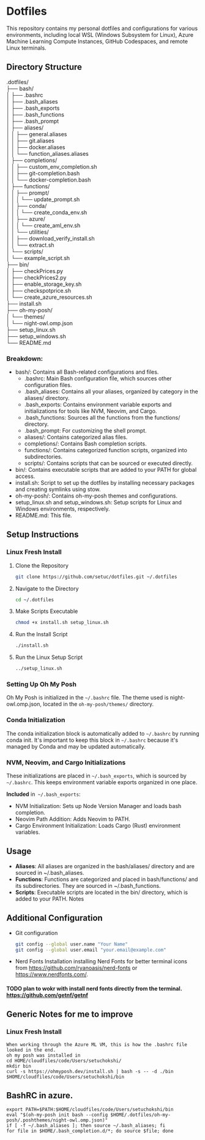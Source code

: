 # Dotfiles
This repository contains my personal dotfiles and configurations for various environments, including local WSL (Windows Subsystem for Linux), Azure Machine Learning Compute Instances, GitHub Codespaces, and remote Linux terminals.

## Directory Structure
.dotfiles/  
├── bash/  
│   ├── .bashrc  
│   ├── .bash_aliases  
│   ├── .bash_exports  
│   ├── .bash_functions  
│   ├── .bash_prompt  
│   ├── aliases/  
│   │   ├── general.aliases  
│   │   ├── git.aliases  
│   │   ├── docker.aliases  
│   │   └── function_aliases.aliases  
│   ├── completions/  
│   │   ├── custom_env_completion.sh  
│   │   ├── git-completion.bash  
│   │   └── docker-completion.bash  
│   ├── functions/  
│   │   ├── prompt/  
│   │   │   └── update_prompt.sh  
│   │   ├── conda/  
│   │   │   └── create_conda_env.sh  
│   │   ├── azure/  
│   │   │   └── create_aml_env.sh  
│   │   └── utilities/  
│   │       ├── download_verify_install.sh  
│   │       └── extract.sh  
│   └── scripts/  
│       └── example_script.sh  
├── bin/  
│   ├── checkPrices.py  
│   ├── checkPrices2.py  
│   ├── enable_storage_key.sh  
│   ├── checkspotprice.sh  
│   └── create_azure_resources.sh  
├── install.sh  
├── oh-my-posh/  
│   └── themes/  
│       └── night-owl.omp.json  
├── setup_linux.sh  
├── setup_windows.sh  
└── README.md  

### Breakdown:
*  bash/: Contains all Bash-related configurations and files.
   * .bashrc: Main Bash configuration file, which sources other configuration files.
   * .bash_aliases: Contains all your aliases, organized by category in the aliases/ directory.
   * .bash_exports: Contains environment variable exports and initializations for tools like NVM, Neovim, and Cargo.
   * .bash_functions: Sources all the functions from the functions/ directory.
   * .bash_prompt: For customizing the shell prompt.
   * aliases/: Contains categorized alias files.
   * completions/: Contains Bash completion scripts.
   * functions/: Contains categorized function scripts, organized into subdirectories.
   * scripts/: Contains scripts that can be sourced or executed directly.
* bin/: Contains executable scripts that are added to your PATH for global access.
* install.sh: Script to set up the dotfiles by installing necessary packages and creating symlinks using stow.
* oh-my-posh/: Contains oh-my-posh themes and configurations.
* setup_linux.sh and setup_windows.sh: Setup scripts for Linux and Windows environments, respectively.
* README.md: This file.

## Setup Instructions

### Linux Fresh Install
1. Clone the Repository
   ```bash
   git clone https://github.com/setuc/dotfiles.git ~/.dotfiles  
   ```
2. Navigate to the Directory
   ```bash
   cd ~/.dotfiles  
   ```
3. Make Scripts Executable
   ```bash
   chmod +x install.sh setup_linux.sh
   ```
4. Run the Install Script
   ```bash
   ./install.sh  
   ```
5. Run the Linux Setup Script
   ```bash
   ../setup_linux.sh 
   ```

### Setting Up Oh My Posh
Oh My Posh is initialized in the ```~/.bashrc``` file. The theme used is night-owl.omp.json, located in the ```oh-my-posh/themes/``` directory.

### Conda Initialization
The conda initialization block is automatically added to ```~/.bashrc``` by running conda init. It's important to keep this block in ```~/.bashrc``` because it's managed by Conda and may be updated automatically.


### NVM, Neovim, and Cargo Initializations
 
These initializations are placed in ```~/.bash_exports```, which is sourced by ```~/.bashrc```. This keeps environment variable exports organized in one place.

**Included** in``` ~/.bash_exports```:
   * NVM Initialization: Sets up Node Version Manager and loads bash completion.
   * Neovim Path Addition: Adds Neovim to PATH.
   * Cargo Environment Initialization: Loads Cargo (Rust) environment variables.

## Usage

* **Aliases**: All aliases are organized in the bash/aliases/ directory and are sourced in ~/.bash_aliases.
* **Functions**: Functions are categorized and placed in bash/functions/ and its subdirectories. They are sourced in ~/.bash_functions.
* **Scripts**: Executable scripts are located in the bin/ directory, which is added to your PATH.
Notes
 
## Additional Configuration

* Git configuration
    ```bash
    git config --global user.name "Your Name"  
    git config --global user.email "your.email@example.com" 
    ```
* Nerd Fonts Installation
installing Nerd Fonts for better terminal icons from https://github.com/ryanoasis/nerd-fonts or https://www.nerdfonts.com/.  

#### TODO plan to wokr with install nerd fonts directly from the terminal. https://github.com/getnf/getnf




## Generic Notes for me to improve
### Linux Fresh Install
    When working through the Azure ML VM, this is how the .bashrc file looked in the end. 
    oh my posh was installed in 
    cd HOME/cloudfiles/code/Users/setuchokshi/
    mkdir bin
    curl -s https://ohmyposh.dev/install.sh | bash -s -- -d ./bin
    $HOME/cloudfiles/code/Users/setuchokshi/bin

## BashRC in azure.
    export PATH=$PATH:$HOME/cloudfiles/code/Users/setuchokshi/bin
    eval "$(oh-my-posh init bash --config $HOME/.dotfiles/oh-my-posh/.poshthemes/night-owl.omp.json)"
    if [ -f ~/.bash_aliases ]; then source ~/.bash_aliases; fi
    for file in $HOME/.bash_completion.d/*; do source $file; done

